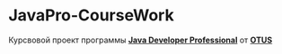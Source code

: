 # JavaPro-CourseWork
Курсвовой проект программы **[Java Developer Professional](https://otus.ru/lessons/java-professional/)** от **[OTUS](https://otus.ru/)**

